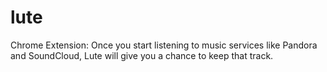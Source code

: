 # lute
Chrome Extension: Once you start listening to music services like Pandora and SoundCloud, Lute will give you a chance to keep that track.
